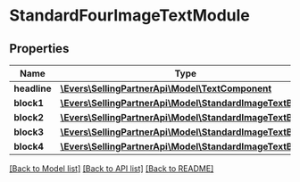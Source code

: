 # StandardFourImageTextModule

## Properties
Name | Type | Description | Notes
------------ | ------------- | ------------- | -------------
**headline** | [**\Evers\SellingPartnerApi\Model\TextComponent**](TextComponent.md) |  | [optional] 
**block1** | [**\Evers\SellingPartnerApi\Model\StandardImageTextBlock**](StandardImageTextBlock.md) |  | [optional] 
**block2** | [**\Evers\SellingPartnerApi\Model\StandardImageTextBlock**](StandardImageTextBlock.md) |  | [optional] 
**block3** | [**\Evers\SellingPartnerApi\Model\StandardImageTextBlock**](StandardImageTextBlock.md) |  | [optional] 
**block4** | [**\Evers\SellingPartnerApi\Model\StandardImageTextBlock**](StandardImageTextBlock.md) |  | [optional] 

[[Back to Model list]](../README.md#documentation-for-models) [[Back to API list]](../README.md#documentation-for-api-endpoints) [[Back to README]](../README.md)


